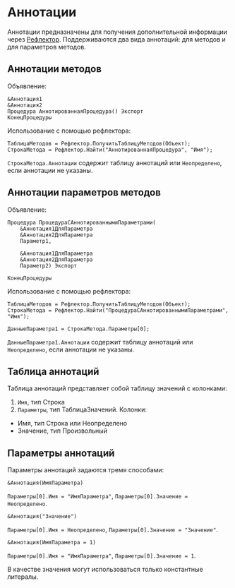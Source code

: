 # Аннотации

Аннотации предназначены для получения дополнительной информации через [Рефлектор](/syntax/stdlib/Рефлектор). Поддерживаются два вида аннотаций: для методов и для параметров методов.

## Аннотации методов

Объявление:

    &Аннотация1
    &Аннотация2
    Процедура АннотированнаяПроцедура() Экспорт
    КонецПроцедуры


Использование с помощью рефлектора:

    ТаблицаМетодов = Рефлектор.ПолучитьТаблицуМетодов(Объект);
    СтрокаМетода = Рефлектор.Найти("АннотированнаяПроцедура", "Имя");


`СтрокаМетода.Аннотации` содержит таблицу аннотаций или `Неопределено`, если аннотации не указаны.

## Аннотации параметров методов

Объявление:

    Процедура ПроцедураСАннотированнымиПараметрами(
        &Аннотация1ДляПараметра
        &Аннотация2ДляПараметра
        Параметр1,

        &Аннотация1ДляПараметра
        &Аннотация2ДляПараметра
        Параметр2) Экспорт

    КонецПроцедуры


Использование с помощью рефлектора:

    ТаблицаМетодов = Рефлектор.ПолучитьТаблицуМетодов(Объект);
    СтрокаМетода = Рефлектор.Найти("ПроцедураСАннотированнымиПараметрами", "Имя");

    ДанныеПараметра1 = СтрокаМетода.Параметры[0];


`ДанныеПараметра1.Аннотации` содержит таблицу аннотаций или `Неопределено`, если аннотации не указаны.

## Таблица аннотаций

Таблица аннотаций представляет собой таблицу значений с колонками:

 1. `Имя`, тип Строка
 2. `Параметры`, тип ТаблицаЗначений. Колонки:
   * Имя, тип Строка или Неопределено
   * Значение, тип Произвольный

## Параметры аннотаций

Параметры аннотаций задаются тремя способами:

    &Аннотация(ИмяПараметра)

`Параметры[0].Имя = "ИмяПараметра"`, `Параметры[0].Значение = Неопределено`.

    &Аннотация("Значение")


`Параметры[0].Имя = Неопределено`, `Параметры[0].Значение = "Значение"`.

    &Аннотация(ИмяПараметра = 1)

`Параметры[0].Имя = "ИмяПараметра"`, `Параметры[0].Значение = 1`.

В качестве значения могут использоваться только константные литералы.